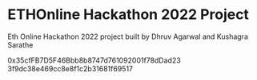 # ETHOnline Hackathon 2022 Project

Eth Online Hackathon 2022 project built by Dhruv Agarwal and Kushagra Sarathe

0x35cfFB7D5F46Bbb8b8747d761092001f78dDad23
3f9dc38e469cc8e8f1c2b31681f69517
